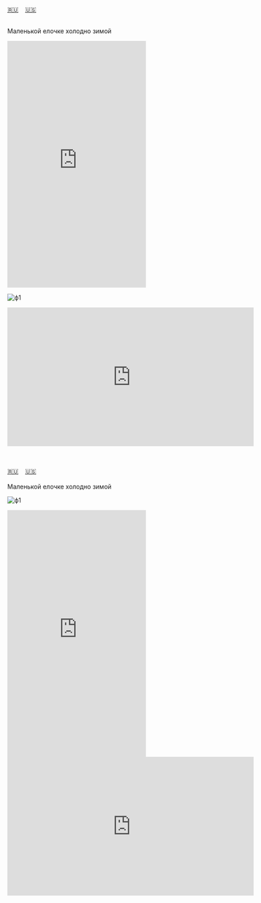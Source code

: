 <span id="ru"><a href='#ru'>🇷🇺</a> &nbsp;&nbsp;&nbsp;<a href='#en'>🇺🇸</a> &nbsp;&nbsp;&nbsp;</span><br><br>

Маленькой елочке холодно зимой

<iframe width="315" height="560" src="https://www.youtube.com/embed/MsdkfVGPOL8" frameborder="0" allow="accelerometer; autoplay; clipboard-write; encrypted-media; gyroscope; picture-in-picture; web-share"allowfullscreen></iframe>


![ф1](https://github.com/user-attachments/assets/860df16c-7857-4f31-a3a3-ec25161d1d9d)


<iframe width="560" height="315" src="https://www.youtube.com/embed/bc8pFyhiAjc?si=kpc2pZsCUz4JBM0M" title="YouTube video player" frameborder="0" allow="accelerometer; autoplay; clipboard-write; encrypted-media; gyroscope; picture-in-picture; web-share" allowfullscreen></iframe>


<br><br>
<span id="en"><a href='#ru'>🇷🇺</a> &nbsp;&nbsp;&nbsp;<a href='#en'>🇺🇸</a> &nbsp;&nbsp;&nbsp;</span><br><br>
Маленькой елочке холодно зимой

![ф1](https://github.com/user-attachments/assets/860df16c-7857-4f31-a3a3-ec25161d1d9d)

<iframe width="315" height="560" src="https://www.youtube.com/embed/5E96JIeCHlo" frameborder="0" allow="accelerometer; autoplay; clipboard-write; encrypted-media; gyroscope; picture-in-picture; web-share"allowfullscreen></iframe>

<iframe width="560" height="315" src="https://www.youtube.com/embed/bc8pFyhiAjc?si=kpc2pZsCUz4JBM0M" title="YouTube video player" frameborder="0" allow="accelerometer; autoplay; clipboard-write; encrypted-media; gyroscope; picture-in-picture; web-share" allowfullscreen></iframe>


<br><br>
